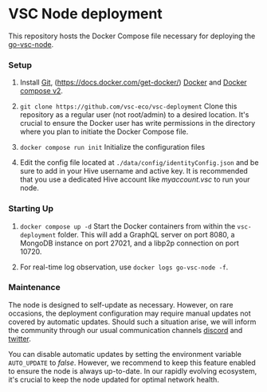 # VSC Node deployment

This repository hosts the Docker Compose file necessary for deploying the [go-vsc-node](https://github.com/vsc-eco/go-vsc-node).

### Setup

1. Install [Git](https://github.com/git-guides/install-git), (https://docs.docker.com/get-docker/) [Docker](https://docs.docker.com/get-docker/) and [Docker compose v2](https://docs.docker.com/compose/install/).

2. `git clone https://github.com/vsc-eco/vsc-deployment`
   Clone this repository as a regular user (not root/admin) to a desired location. It's crucial to ensure the Docker user has write permissions in the directory where you plan to initiate the Docker Compose file.

3. `docker compose run init`
   Initialize the configuration files

4. Edit the config file located at `./data/config/identityConfig.json` and be sure to add in your Hive username and active key. It is recommended that you use a dedicated Hive account like *myaccount.vsc* to run your node.

### Starting Up

1. `docker compose up -d`
   Start the Docker containers from within the `vsc-deployment` folder.
   This will add a GraphQL server on port 8080, a MongoDB instance on port 27021, and a libp2p connection on port 10720.

2. For real-time log observation, use `docker logs go-vsc-node -f`.

### Maintenance

The node is designed to self-update as necessary. However, on rare occasions, the deployment configuration may require manual updates not covered by automatic updates. Should such a situation arise, we will inform the community through our usual communication channels [discord](https://discord.gg/tm7YkW7A) and [twitter](https://twitter.com/vsc_eco).

You can disable automatic updates by setting the environment variable `AUTO_UPDATE` to _false_. However, we recommend to keep this feature enabled to ensure the node is always up-to-date. In our rapidly evolving ecosystem, it's crucial to keep the node updated for optimal network health.
